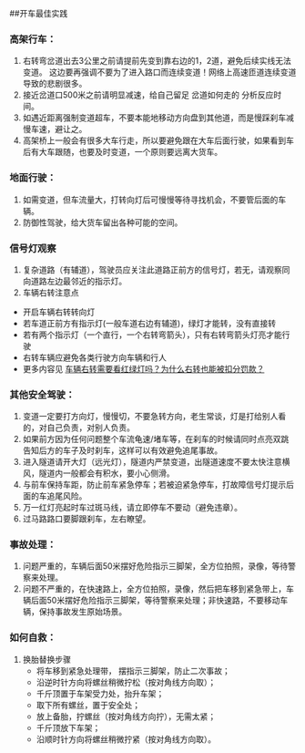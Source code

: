 
##开车最佳实践

### 高架行车：
1. 右转弯岔道出去3公里之前请提前先变到靠右边的1，2道，避免后续实线无法变道。 这边要再强调不要为了进入路口而连续变道！网络上高速匝道连续变道导致的悲剧很多。
2. 接近岔道口500米之前请明显减速，给自己留足 岔道如何走的 分析反应时间。 
3. 如遇近距离强制变道超车，不要本能地移动方向盘到其他道，而是慢踩刹车减慢车速，避让之。 
4. 高架桥上一般会有很多大车行走，所以要避免跟在大车后面行驶，如果看到车后有大车跟随，也要及时变道，一个原则要远离大货车。

### 地面行驶：
1. 如需变道，但车流量大，打转向灯后可慢慢等待寻找机会，不要管后面的车辆。 
2. 防御性驾驶，给大货车留出各种可能的空间。

### 信号灯观察
1. 复杂道路（有辅道），驾驶员应关注此道路正前方的信号灯，若无，请观察同向道路左边最邻近的指示灯。
2. 车辆右转注意点
+ 开启车辆右转转向灯
+ 若车道正前方有指示灯(一般车道右边有辅道)，绿灯才能转，没有直接转
+ 若有两个指示灯（一个直行，一个右转弯箭头），只有右转弯箭头灯亮才能行驶
+ 右转车辆应避免各类行驶方向车辆和行人
+ 更多内容见 [车辆右转需要看红绿灯吗？为什么右转也能被扣分罚款？](https://zhuanlan.zhihu.com/p/33293122)

### 其他安全驾驶：
1. 变道一定要打方向灯，慢慢切，不要急转方向，老生常谈，灯是打给别人看的，对自己负责，对别人负责。
2. 如果前方因为任何问题整个车流龟速/堵车等，在刹车的时候请同时点亮双跳告知后方的车子及时刹车，这样可以有效避免追尾事故。
3. 进入隧道请开大灯（远光灯），隧道内严禁变道，出隧道速度不要太快注意横风，隧道内一般都会有积水，要小心侧滑。
4. 与前车保持车距，防止前车紧急停车；若被迫紧急停车，打故障信号灯提示后面的车追尾风险。
5. 万一红灯亮起时车过斑马线，请立即停车不要动（避免违章）。
6. 过马路路口要脚跟刹车，左右瞭望。

### 事故处理：
1. 问题严重的，车辆后面50米摆好危险指示三脚架，全方位拍照，录像，等待警察来处理。 
2. 问题不严重的，在快速路上，全方位拍照，录像，然后把车移到紧急带上，车辆后面50米摆好危险指示三脚架，等待警察来处理；非快速路，不要移动车辆，保持事故发生原始场景。 

### 如何自救：
1. 换胎替换步骤
    + 将车移到紧急处理带， 摆指示三脚架，防止二次事故；
    + 沿逆时针方向将螺丝稍微拧松（按对角线方向取）；
    + 千斤顶置于车架受力处，抬升车架；
    + 取下所有螺丝，置于安全处；
    + 放上备胎，拧螺丝（按对角线方向拧），无需太紧；
    + 千斤顶放下车架；
    + 沿顺时针方向将螺丝稍微拧紧（按对角线方向取）。
   
